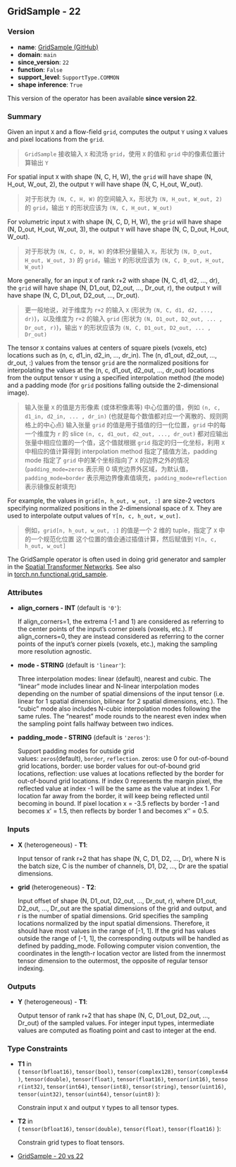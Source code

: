 ## GridSample - 22
### Version
- **name**: [GridSample (GitHub)](https://github.com/onnx/onnx/blob/main/docs/Operators.md#GridSample)
- **domain**: `main`
- **since_version**: `22`
- **function**: `False`
- **support_level**: `SupportType.COMMON`
- **shape inference**: `True`

This version of the operator has been available **since version 22**.

### Summary
Given an input `X` and a flow-field `grid`, computes the output `Y` using `X` values and pixel locations from the `grid`. 
>  `GridSample` 接收输入 `X` 和流场 `grid`，使用 `X` 的值和 `grid` 中的像素位置计算输出 `Y`

For spatial input `X` with shape (N, C, H, W), the `grid` will have shape (N, H_out, W_out, 2), the output `Y` will have shape (N, C, H_out, W_out). 
>  对于形状为 `(N, C, H, W)` 的空间输入 `X`，形状为 `(N, H_out, W_out, 2) ` 的 `grid`，输出 `Y` 的形状应该为 `(N, C, H_out, W_out)`

For volumetric input `X` with shape (N, C, D, H, W), the `grid` will have shape (N, D_out, H_out, W_out, 3), the output `Y` will have shape (N, C, D_out, H_out, W_out). 
>  对于形状为 `(N, C, D, H, W)` 的体积分量输入 `X`，形状为 `(N, D_out, H_out, W_out, 3)` 的 `grid`，输出 `Y` 的形状应该为 `(N, C, D_out, H_out, W_out)`

More generally, for an input `X` of rank r+2 with shape (N, C, d1, d2, …, dr), the `grid` will have shape (N, D1_out, D2_out, …, Dr_out, r), the output `Y` will have shape (N, C, D1_out, D2_out, …, Dr_out).
>  更一般地说，对于维度为 `r+2` 的输入 `X` (形状为 `(N, C, d1, d2, ..., dr)`)，以及维度为 `r+2` 的输入 `grid` (形状为 `(N, D1_out, D2_out, ... , Dr_out, r)`)，输出 `Y` 的形状应该为 `(N, C, D1_out, D2_out, ... , Dr_out)`

The tensor `X` contains values at centers of square pixels (voxels, etc) locations such as (n, c, d1_in, d2_in, …, dr_in). The (n, d1_out, d2_out, …, dr_out, :) values from the tensor `grid` are the normalized positions for interpolating the values at the (n, c, d1_out, d2_out, …, dr_out) locations from the output tensor `Y` using a specified interpolation method (the mode) and a padding mode (for `grid` positions falling outside the 2-dimensional image).
>  输入张量 `X` 的值是方形像素 (或体积像素等) 中心位置的值，例如 `(n, c, d1_in, d2_in, ... , dr_in)` (也就是每个数值都对应一个离散的、规则网格上的中心点)
>  输入张量 `grid` 的值是用于插值的归一化位置，`grid` 中的每一个维度为 `r` 的 slice `(n, c, d1_out, d2_out, ..., dr_out)` 都对应输出张量中相应位置的一个值，这个值就根据 `grid` 指定的归一化坐标，利用 `X` 中相应的值计算得到
>  interpolation method 指定了插值方法，padding mode 指定了 `grid` 中的某个坐标指向了 `X` 的边界之外的情况 (`padding_mode=zeros` 表示用 0 填充边界外区域，为默认值，`padding_mode=border` 表示用边界像素值填充，`padding_mode=reflection` 表示镜像反射填充)

For example, the values in `grid[n, h_out, w_out, :]` are size-2 vectors specifying normalized positions in the 2-dimensional space of `X`. They are used to interpolate output values of `Y[n, c, h_out, w_out]`.
>  例如，`grid[n, h_out, w_out, :]` 的值是一个 2 维的 tuple，指定了 `X` 中的一个规范化位置
>  这个位置的值会通过插值计算，然后赋值到 `Y[n, c, h_out, w_out]`

The GridSample operator is often used in doing grid generator and sampler in the [Spatial Transformer Networks](https://arxiv.org/abs/1506.02025). See also in [torch.nn.functional.grid_sample](https://pytorch.org/docs/stable/generated/torch.nn.functional.grid_sample.html).

### Attributes
- **align_corners - INT** (default is `'0'`):
    
    If align_corners=1, the extrema (-1 and 1) are considered as referring to the center points of the input’s corner pixels (voxels, etc.). If align_corners=0, they are instead considered as referring to the corner points of the input’s corner pixels (voxels, etc.), making the sampling more resolution agnostic.
    
- **mode - STRING** (default is `'linear'`):
    
    Three interpolation modes: linear (default), nearest and cubic. The “linear” mode includes linear and N-linear interpolation modes depending on the number of spatial dimensions of the input tensor (i.e. linear for 1 spatial dimension, bilinear for 2 spatial dimensions, etc.). The “cubic” mode also includes N-cubic interpolation modes following the same rules. The “nearest” mode rounds to the nearest even index when the sampling point falls halfway between two indices.
    
- **padding_mode - STRING** (default is `'zeros'`):
    
    Support padding modes for outside grid values: `zeros`(default), `border`, `reflection`. zeros: use 0 for out-of-bound grid locations, border: use border values for out-of-bound grid locations, reflection: use values at locations reflected by the border for out-of-bound grid locations. If index 0 represents the margin pixel, the reflected value at index -1 will be the same as the value at index 1. For location far away from the border, it will keep being reflected until becoming in bound. If pixel location x = -3.5 reflects by border -1 and becomes x’ = 1.5, then reflects by border 1 and becomes x’’ = 0.5.
    

### Inputs
- **X** (heterogeneous) - **T1**:
    
    Input tensor of rank r+2 that has shape (N, C, D1, D2, …, Dr), where N is the batch size, C is the number of channels, D1, D2, …, Dr are the spatial dimensions.
    
- **grid** (heterogeneous) - **T2**:
    
    Input offset of shape (N, D1_out, D2_out, …, Dr_out, r), where D1_out, D2_out, …, Dr_out are the spatial dimensions of the grid and output, and r is the number of spatial dimensions. Grid specifies the sampling locations normalized by the input spatial dimensions. Therefore, it should have most values in the range of [-1, 1]. If the grid has values outside the range of [-1, 1], the corresponding outputs will be handled as defined by padding_mode. Following computer vision convention, the coordinates in the length-r location vector are listed from the innermost tensor dimension to the outermost, the opposite of regular tensor indexing.
    

### Outputs
- **Y** (heterogeneous) - **T1**:
    
    Output tensor of rank r+2 that has shape (N, C, D1_out, D2_out, …, Dr_out) of the sampled values. For integer input types, intermediate values are computed as floating point and cast to integer at the end.
    

### Type Constraints
- **T1** in ( `tensor(bfloat16)`, `tensor(bool)`, `tensor(complex128)`, `tensor(complex64)`, `tensor(double)`, `tensor(float)`, `tensor(float16)`, `tensor(int16)`, `tensor(int32)`, `tensor(int64)`, `tensor(int8)`, `tensor(string)`, `tensor(uint16)`, `tensor(uint32)`, `tensor(uint64)`, `tensor(uint8)` ):
    
    Constrain input `X` and output `Y` types to all tensor types.
    
- **T2** in ( `tensor(bfloat16)`, `tensor(double)`, `tensor(float)`, `tensor(float16)` ):
    
    Constrain grid types to float tensors.
    

- [GridSample - 20 vs 22](https://onnx.ai/onnx/operators/text_diff_GridSample_20_22.html)